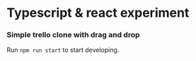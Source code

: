 # Typescript & react experiment

### Simple trello clone with drag and drop

Run `npm run start` to start developing.
